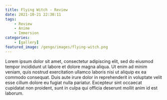 ```yaml
---
title: Flying Witch - Review
date: 2021-10-21 22:38:11
tags:
    - Review
    - Anime
    - Immersion
categories:
    - [gallery]
featured_image: /gengo/images/flying-witch.png
---
```

Lorem ipsum dolor sit amet, consectetur adipiscing elit, sed do eiusmod tempor incididunt ut labore et dolore magna aliqua. Ut enim ad minim veniam, quis nostrud exercitation ullamco laboris nisi ut aliquip ex ea commodo consequat. Duis aute irure dolor in reprehenderit in voluptate velit esse cillum dolore eu fugiat nulla pariatur. Excepteur sint occaecat cupidatat non proident, sunt in culpa qui officia deserunt mollit anim id est laborum.
